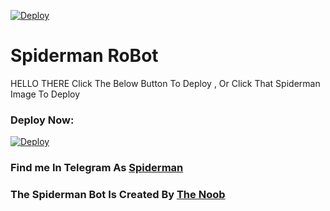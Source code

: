 [![Deploy](https://telegra.ph/file/165d30f65474cf2a62f35.png)](https://heroku.com/deploy?template=https://github.com/DangerHackerRJ/LaylaRobot.git)
# Spiderman RoBot

HELLO THERE Click The Below Button To Deploy , Or Click That Spiderman Image To Deploy 

### Deploy Now:
[![Deploy](https://www.herokucdn.com/deploy/button.svg)](https://heroku.com/deploy?template=https://github.com/DangerHackerRJ/LaylaRobot.git)

### Find me In Telegram As [Spiderman](https://t.me/The_Spiderman_Robot)

### The Spiderman Bot Is Created By [The Noob](https://t.me/The_Noob_Hackerr)
